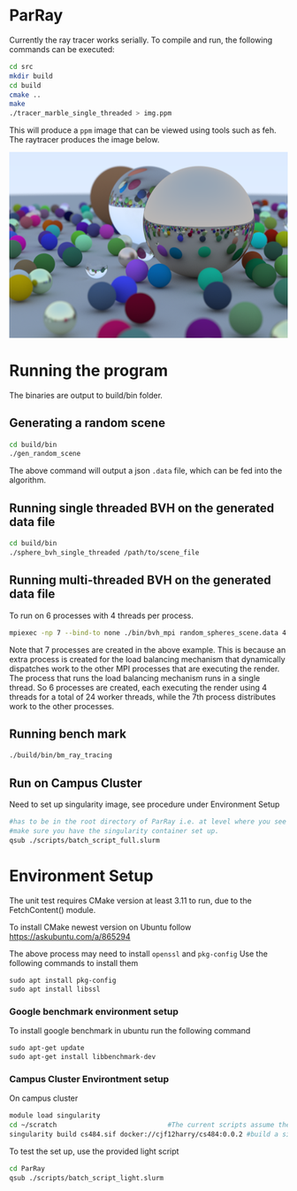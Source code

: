 # ParRay
Currently the ray tracer works serially. 
To compile and run, the following commands can be executed:
```bash
cd src
mkdir build
cd build
cmake ..
make
./tracer_marble_single_threaded > img.ppm
```
This will produce a ```ppm``` image that can be viewed using tools such as feh. The raytracer produces the image below.

![Image produced by the ray tracer](img.png)

# Running the program
The binaries are output to build/bin folder.
## Generating a random scene
```bash
cd build/bin
./gen_random_scene
```
The above command will output a json ```.data``` file, which can be fed into the algorithm.
## Running single threaded BVH on the generated data file
```bash
cd build/bin
./sphere_bvh_single_threaded /path/to/scene_file
```
## Running multi-threaded BVH on the generated data file
To run on 6 processes with 4 threads per process.
```bash 
mpiexec -np 7 --bind-to none ./bin/bvh_mpi random_spheres_scene.data 4 > img.ppm
```
Note that 7 processes are created in the above example. This is because an extra process is created for the load balancing mechanism
that dynamically dispatches work to the other MPI processes that are executing the render. The process that runs the load balancing
mechanism runs in a single thread. So 6 processes are created, each executing the render using 4 threads for a total of 24 worker threads, while
the 7th process distributes work to the other processes.
## Running bench mark
```bash
./build/bin/bm_ray_tracing
```

## Run on Campus Cluster
Need to set up singularity image, see procedure under Environment Setup
```bash
#has to be in the root directory of ParRay i.e. at level where you see ./src, ./README.md
#make sure you have the singularity container set up.
qsub ./scripts/batch_script_full.slurm
```

# Environment Setup
The unit test requires CMake version at least 3.11 to run, due to the FetchContent() module.

To install CMake newest version on Ubuntu follow 
https://askubuntu.com/a/865294

The above process may need to install ```openssl``` and ```pkg-config```
Use the following commands to install them
```
sudo apt install pkg-config
sudo apt install libssl
``` 

### Google benchmark environment setup
To install google benchmark in ubuntu run the following command
```
sudo apt-get update
sudo apt-get install libbenchmark-dev
```

### Campus Cluster Environtment setup
On campus cluster
```bash
module load singularity
cd ~/scratch 						    #The current scripts assume the singularity container is in ~/scratch
singularity build cs484.sif docker://cjf12harry/cs484:0.0.2 #build a singularity container from docker image, we cannot reuse the course container due to old cmake version
```

To test the set up, use the provided light script

```bash
cd ParRay
qsub ./scripts/batch_script_light.slurm
```

